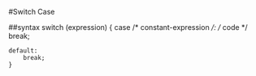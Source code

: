 #Switch Case

##syntax
    switch (expression)
    {
    case /* constant-expression */:
        /* code */
        break;

    default:
        break;
    }

